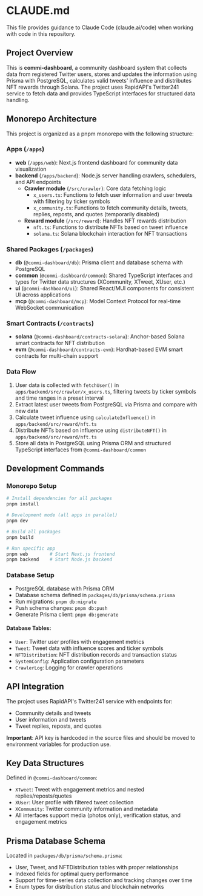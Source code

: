 # CLAUDE.md

This file provides guidance to Claude Code (claude.ai/code) when working with code in this repository.

## Project Overview

This is **commi-dashboard**, a community dashboard system that collects data from registered Twitter users, stores and updates the information using Prisma with PostgreSQL, calculates valid tweets' influence and distributes NFT rewards through Solana. The project uses RapidAPI's Twitter241 service to fetch data and provides TypeScript interfaces for structured data handling.

## Monorepo Architecture

This project is organized as a pnpm monorepo with the following structure:

### Apps (`/apps`)
- **web** (`/apps/web`): Next.js frontend dashboard for community data visualization
- **backend** (`/apps/backend`): Node.js server handling crawlers, schedulers, and API endpoints
  - **Crawler module** (`/src/crawler`): Core data fetching logic
    - `x_users.ts`: Functions to fetch user information and user tweets with filtering by ticker symbols
    - `x_community.ts`: Functions to fetch community details, tweets, replies, reposts, and quotes (temporarily disabled)
  - **Reward module** (`/src/reward`): Handles NFT rewards distribution
    - `nft.ts`: Functions to distribute NFTs based on tweet influence
    - `solana.ts`: Solana blockchain interaction for NFT transactions

### Shared Packages (`/packages`)
- **db** (`@commi-dashboard/db`): Prisma client and database schema with PostgreSQL
- **common** (`@commi-dashboard/common`): Shared TypeScript interfaces and types for Twitter data structures (XCommunity, XTweet, XUser, etc.)
- **ui** (`@commi-dashboard/ui`): Shared React/MUI components for consistent UI across applications
- **mcp** (`@commi-dashboard/mcp`): Model Context Protocol for real-time WebSocket communication

### Smart Contracts (`/contracts`)
- **solana** (`@commi-dashboard/contracts-solana`): Anchor-based Solana smart contracts for NFT distribution
- **evm** (`@commi-dashboard/contracts-evm`): Hardhat-based EVM smart contracts for multi-chain support



### Data Flow
1. User data is collected with `fetchUser()` in `apps/backend/src/crawler/x_users.ts`, filtering tweets by ticker symbols and time ranges in a preset interval
2. Extract latest user tweets from PostgreSQL via Prisma and compare with new data
3. Calculate tweet influence using `calculateInfluence()` in `apps/backend/src/reward/nft.ts`
4. Distribute NFTs based on influence using `distributeNFT()` in `apps/backend/src/reward/nft.ts`
5. Store all data in PostgreSQL using Prisma ORM and structured TypeScript interfaces from `@commi-dashboard/common`

## Development Commands

### Monorepo Setup
```bash
# Install dependencies for all packages
pnpm install

# Development mode (all apps in parallel)
pnpm dev

# Build all packages
pnpm build

# Run specific app
pnpm web        # Start Next.js frontend
pnpm backend    # Start Node.js backend
```

### Database Setup
- PostgreSQL database with Prisma ORM
- Database schema defined in `packages/db/prisma/schema.prisma`
- Run migrations: `pnpm db:migrate`
- Push schema changes: `pnpm db:push`
- Generate Prisma client: `pnpm db:generate`

#### Database Tables:
- `User`: Twitter user profiles with engagement metrics
- `Tweet`: Tweet data with influence scores and ticker symbols  
- `NFTDistribution`: NFT distribution records and transaction status
- `SystemConfig`: Application configuration parameters
- `CrawlerLog`: Logging for crawler operations

## API Integration

The project uses RapidAPI's Twitter241 service with endpoints for:
- Community details and tweets
- User information and tweets
- Tweet replies, reposts, and quotes

**Important**: API key is hardcoded in the source files and should be moved to environment variables for production use.

## Key Data Structures

Defined in `@commi-dashboard/common`:
- `XTweet`: Tweet with engagement metrics and nested replies/reposts/quotes
- `XUser`: User profile with filtered tweet collection
- `XCommunity`: Twitter community information and metadata
- All interfaces support media (photos only), verification status, and engagement metrics

## Prisma Database Schema

Located in `packages/db/prisma/schema.prisma`:
- User, Tweet, and NFTDistribution tables with proper relationships
- Indexed fields for optimal query performance
- Support for time-series data collection and tracking changes over time
- Enum types for distribution status and blockchain networks